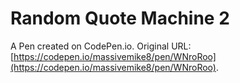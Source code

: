 # Random Quote Machine 2

A Pen created on CodePen.io. Original URL: [https://codepen.io/massivemike8/pen/WNroRoo](https://codepen.io/massivemike8/pen/WNroRoo).


